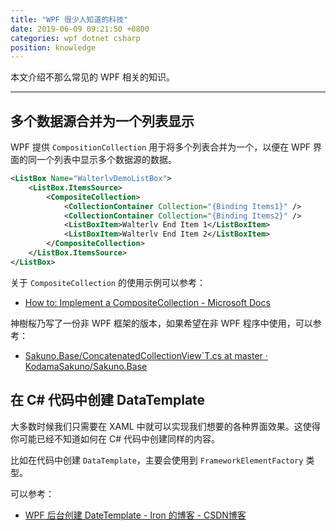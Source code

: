 ```yaml
---
title: "WPF 很少人知道的科技"
date: 2019-06-09 09:21:50 +0800
categories: wpf dotnet csharp
position: knowledge
---
```


本文介绍不那么常见的 WPF 相关的知识。

---

<div id="toc"></div>

## 多个数据源合并为一个列表显示

WPF 提供 `CompositionCollection` 用于将多个列表合并为一个，以便在 WPF 界面的同一个列表中显示多个数据源的数据。

```xml
<ListBox Name="WalterlvDemoListBox">
    <ListBox.ItemsSource>
        <CompositeCollection>
            <CollectionContainer Collection="{Binding Items1}" />
            <CollectionContainer Collection="{Binding Items2}" />
            <ListBoxItem>Walterlv End Item 1</ListBoxItem>
            <ListBoxItem>Walterlv End Item 2</ListBoxItem>
        </CompositeCollection>
    </ListBox.ItemsSource>
</ListBox>
```

关于 `CompositeCollection` 的使用示例可以参考：

- [How to: Implement a CompositeCollection - Microsoft Docs](https://docs.microsoft.com/en-us/dotnet/framework/wpf/data/how-to-implement-a-compositecollection)

神樹桜乃写了一份非 WPF 框架的版本，如果希望在非 WPF 程序中使用，可以参考：

- [Sakuno.Base/ConcatenatedCollectionView`T.cs at master · KodamaSakuno/Sakuno.Base](https://github.com/KodamaSakuno/Sakuno.Base/blob/master/src/Sakuno.Base/Collections/ConcatenatedCollectionView%60T.cs)

## 在 C# 代码中创建 DataTemplate

大多数时候我们只需要在 XAML 中就可以实现我们想要的各种界面效果。这使得你可能已经不知道如何在 C# 代码中创建同样的内容。

比如在代码中创建 `DataTemplate`，主要会使用到 `FrameworkElementFactory` 类型。

可以参考：

- [WPF 后台创建 DateTemplate - Iron 的博客 - CSDN博客](https://blog.csdn.net/Iron_Ye/article/details/83504358)
